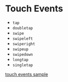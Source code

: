 Touch Events
==================

- `tap`
- `doubletap`
- `swipe`
- `swipeleft`
- `swiperight`
- `swipeup`
- `swipedown`
- `longtap`
- `singletap`


<a href="/samples#touch-events" class="button">touch events sample</a>